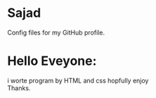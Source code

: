 # Sajad
Config files for my GitHub profile.

# Hello Eveyone: 
i worte program by HTML and css hopfully enjoy <br/>
Thanks. 
